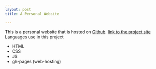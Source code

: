 ```yaml
---
layout: post
title: A Personal Website

---
```

This is a personal website that is hosted on [Github](https://github.com). [link to the project site](https://hemang.engineer) Languages use in this project

* HTML
* CSS
* JS
* gh-pages (web-hosting)